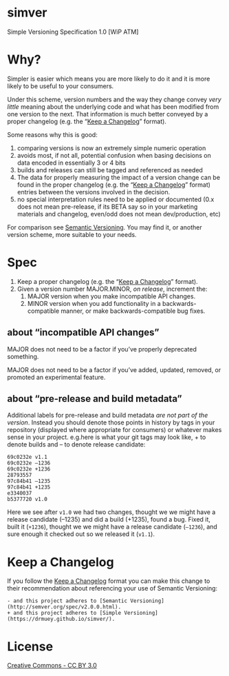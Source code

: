 # simver

Simple Versioning Specification 1.0 [WiP ATM]

# Why?

Simpler is easier which means you are more likely to do it and it is more likely to be useful to your consumers.

Under this scheme, version numbers and the way they change convey *very little* meaning about the underlying code and what has been modified from one version to the next. That information is much better conveyed by a proper changelog (e.g. the “[Keep a Changelog](http://keepachangelog.com/en/1.0.0/)” format).

Some reasons why this is good:

1. comparing versions is now an extremely simple numeric operation
2. avoids most, if not all, potential confusion when basing decisions on data encoded in essentially 3 or 4 bits
3. builds and releases can still be tagged and referenced as needed
4. The data for properly measuring the impact of a version change can be found in the proper changelog (e.g. the “[Keep a Changelog](http://keepachangelog.com/en/1.0.0/)” format) entries between the versions involved in the decision.
5. no special interpretation rules need to be applied or documented (0.x does not mean pre-release, if its BETA say so in your marketing materials and changelog, even/odd does not mean dev/production, etc)

For comparison see [Semantic Versioning](http://semver.org/). You may find it, or another version scheme, more suitable to your needs.

# Spec

1. Keep a proper changelog (e.g. the “[Keep a Changelog](http://keepachangelog.com/en/1.0.0/)” format).
2. Given a version number MAJOR.MINOR, _on release_, increment the:
   1. MAJOR version when you make incompatible API changes.
   2. MINOR version when you add functionality in a backwards-compatible manner, or make backwards-compatible bug fixes.

## about “incompatible API changes”

MAJOR does not need to be a factor if you’ve properly deprecated something.

MAJOR does not need to be a factor if you’ve added, updated, removed, or promoted an experimental feature.

## about “pre-release and build metadata”

Additional labels for pre-release and build metadata _are not part of the version_. Instead you should denote those points in history by tags in your repository (displayed where appropriate for consumers) or whatever makes sense in your project. e.g.here is what your git tags may look like, + to denote builds and – to denote release candidate:
```
69c0232e v1.1
69c0232e –1236
69c0232e +1236
28793557
97c84b41 –1235
97c84b41 +1235
e3340037 
b5377720 v1.0
```

Here we see after `v1.0` we had two changes, thought we we might have a release candidate (–1235) and did a build (+1235), found a bug. Fixed it, built it (`+1236`), thought we we might have a release candidate (`–1236`), and sure enough it checked out so we released it (`v1.1`).

# Keep a Changelog

If you follow the [Keep a Changelog](http://keepachangelog.com/en/1.0.0/) format you can make this change to their recommendation about referencing your use of Semantic Versioning:

```
- and this project adheres to [Semantic Versioning](http://semver.org/spec/v2.0.0.html).
+ and this project adheres to [Simple Versioning](https://drmuey.github.io/simver/).
```

# License

[Creative Commons - CC BY 3.0](https://creativecommons.org/licenses/by/3.0/)
